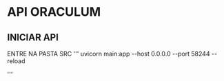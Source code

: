 # API ORACULUM
## INICIAR API
ENTRE NA PASTA SRC
'''
uvicorn main:app --host 0.0.0.0 --port 58244 --reload

'''